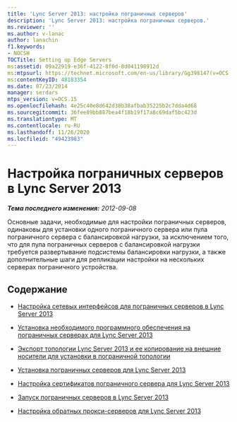 ```yaml
---
title: 'Lync Server 2013: настройка пограничных серверов'
description: 'Lync Server 2013: настройка пограничных серверов.'
ms.reviewer: ''
ms.author: v-lanac
author: lanachin
f1.keywords:
- NOCSH
TOCTitle: Setting up Edge Servers
ms:assetid: 09a22919-e36f-4122-8f0d-8d041198912d
ms:mtpsurl: https://technet.microsoft.com/en-us/library/Gg398147(v=OCS.15)
ms:contentKeyID: 48183354
ms.date: 07/23/2014
manager: serdars
mtps_version: v=OCS.15
ms.openlocfilehash: 4e25c40e8d642d38b38afbab35225b2c7dda4d68
ms.sourcegitcommit: 36fee89bb887bea4f18b19f17a8c69daf5bc423d
ms.translationtype: MT
ms.contentlocale: ru-RU
ms.lasthandoff: 11/26/2020
ms.locfileid: "49423983"
---
```

# <a name="setting-up-edge-servers-in-lync-server-2013"></a>Настройка пограничных серверов в Lync Server 2013

<div data-xmlns="http://www.w3.org/1999/xhtml">

<div class="topic" data-xmlns="http://www.w3.org/1999/xhtml" data-msxsl="urn:schemas-microsoft-com:xslt" data-cs="https://msdn.microsoft.com/">

<div data-asp="https://msdn2.microsoft.com/asp">



</div>

<div id="mainSection">

<div id="mainBody">

<span> </span>

_**Тема последнего изменения:** 2012-09-08_

Основные задачи, необходимые для настройки пограничных серверов, одинаковы для установки одного пограничного сервера или пула пограничного сервера с балансировкой нагрузки, за исключением того, что для пула пограничных серверов с балансировкой нагрузки требуется развертывание подсистемы балансировки нагрузки, а также дополнительные шаги для репликации настройки на нескольких серверах пограничного устройства.

<div>

## <a name="in-this-section"></a>Содержание

  - [Настройка сетевых интерфейсов для пограничных серверов в Lync Server 2013](lync-server-2013-set-up-network-interfaces-for-edge-servers.md)

  - [Установка необходимого программного обеспечения на пограничных серверах для Lync Server 2013](lync-server-2013-install-prerequisite-software-on-edge-servers.md)

  - [Экспорт топологии Lync Server 2013 и ее копирование на внешние носители для установки в пограничной топологии](lync-server-2013-export-your-topology-and-copy-it-to-external-media-for-edge-installation.md)

  - [Установка пограничных серверов для Lync Server 2013](lync-server-2013-install-edge-servers.md)

  - [Настройка сертификатов пограничного сервера для Lync Server 2013](lync-server-2013-set-up-edge-certificates.md)

  - [Запуск пограничных серверов в Lync Server 2013](lync-server-2013-start-edge-servers.md)

  - [Настройка обратных прокси-серверов для Lync Server 2013](lync-server-2013-setting-up-reverse-proxy-servers.md)

</div>

</div>

<span> </span>

</div>

</div>

</div>

